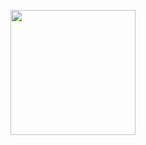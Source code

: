 <p align="center">
  <img src="https://your-image-url.com/pic.png](https://www.pinterest.com/pin/528047125062968055/)" width="200">
</p>
